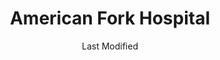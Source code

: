 ---
layout: location-page
date: Last Modified
description: "Local COVID-19 testing is available at American Fork Hospital in American Fork, Utah, USA."
permalink: "locations/utah/american-fork/american-fork-hospital/"
tags:
  - locations
  - utah
title: American Fork Hospital
uniqueName: american-fork-hospital
state: Utah
stateAbbr: UT
hood: "American Fork"
address: "170 N 1100 E"
city: "American Fork"
zip: "84003"
zipsNearby: "84003 84004 84006 84010 84011 84054 84087 84013 84014 84015 84016 84056 84075 84089 84017 84024 84020 84027 84022 84626 84628 84629 84025 84632 84633 84029 84032 84033 84315 84317 84036 84061 84037 84040 84041 84005 84043 84045 84639 84044 84047 84049 84645 84018 84050 84646 84647 84648 84055 84201 84244 84401 84402 84403 84404 84405 84407 84408 84409 84415 84057 84058 84059 84097 84060 84068 84098 84651 84042 84062 84601 84602 84603 84604 84605 84606 84065 84095 84096 84067 84069 84653 84101 84102 84103 84104 84105 84106 84107 84108 84109 84110 84111 84112 84113 84114 84115 84116 84117 84118 84119 84120 84121 84122 84123 84124 84125 84126 84127 84128 84129 84130 84131 84132 84133 84134 84136 84138 84139 84141 84143 84145 84147 84148 84150 84151 84152 84157 84158 84165 84170 84171 84180 84184 84189 84190 84199 84070 84090 84091 84092 84093 84094 84655 84660 84663 84664 84071 84031 84072 84074 84080 84082 84081 84084 84088 84144" 
mapUrl: "http://maps.apple.com/?q=American+Fork+Hospital&address=170+N+1100+E,American+Fork,Utah,84003"
locationType: Drive-thru
phone: "801-855-3300"
website: "https://intermountainhealthcare.org/locations/american-fork-hospital/"
onlineBooking: undefined
closed: undefined
closedUpdate: April 21st, 2020
notes: "Requires phone screen."
days: Everyday
hours: 8AM-8PM
ctaMessage: Learn more
ctaUrl: "https://intermountainhealthcare.org/locations/american-fork-hospital/"
---